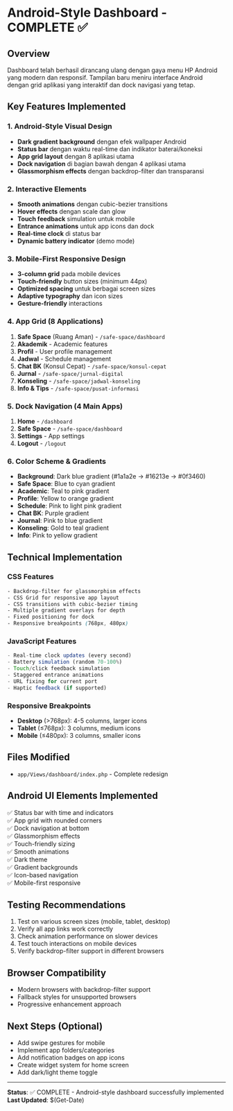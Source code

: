 # Android-Style Dashboard - COMPLETE ✅

## Overview
Dashboard telah berhasil dirancang ulang dengan gaya menu HP Android yang modern dan responsif. Tampilan baru meniru interface Android dengan grid aplikasi yang interaktif dan dock navigasi yang tetap.

## Key Features Implemented

### 1. Android-Style Visual Design
- **Dark gradient background** dengan efek wallpaper Android
- **Status bar** dengan waktu real-time dan indikator baterai/koneksi
- **App grid layout** dengan 8 aplikasi utama
- **Dock navigation** di bagian bawah dengan 4 aplikasi utama
- **Glassmorphism effects** dengan backdrop-filter dan transparansi

### 2. Interactive Elements
- **Smooth animations** dengan cubic-bezier transitions
- **Hover effects** dengan scale dan glow
- **Touch feedback** simulation untuk mobile
- **Entrance animations** untuk app icons dan dock
- **Real-time clock** di status bar
- **Dynamic battery indicator** (demo mode)

### 3. Mobile-First Responsive Design
- **3-column grid** pada mobile devices
- **Touch-friendly** button sizes (minimum 44px)
- **Optimized spacing** untuk berbagai screen sizes
- **Adaptive typography** dan icon sizes
- **Gesture-friendly** interactions

### 4. App Grid (8 Applications)
1. **Safe Space** (Ruang Aman) - `/safe-space/dashboard`
2. **Akademik** - Academic features
3. **Profil** - User profile management
4. **Jadwal** - Schedule management
5. **Chat BK** (Konsul Cepat) - `/safe-space/konsul-cepat`
6. **Jurnal** - `/safe-space/jurnal-digital`
7. **Konseling** - `/safe-space/jadwal-konseling`
8. **Info & Tips** - `/safe-space/pusat-informasi`

### 5. Dock Navigation (4 Main Apps)
1. **Home** - `/dashboard`
2. **Safe Space** - `/safe-space/dashboard`
3. **Settings** - App settings
4. **Logout** - `/logout`

### 6. Color Scheme & Gradients
- **Background**: Dark blue gradient (#1a1a2e → #16213e → #0f3460)
- **Safe Space**: Blue to cyan gradient
- **Academic**: Teal to pink gradient
- **Profile**: Yellow to orange gradient
- **Schedule**: Pink to light pink gradient
- **Chat BK**: Purple gradient
- **Journal**: Pink to blue gradient
- **Konseling**: Gold to teal gradient
- **Info**: Pink to yellow gradient

## Technical Implementation

### CSS Features
```css
- Backdrop-filter for glassmorphism effects
- CSS Grid for responsive app layout
- CSS transitions with cubic-bezier timing
- Multiple gradient overlays for depth
- Fixed positioning for dock
- Responsive breakpoints (768px, 480px)
```

### JavaScript Features
```javascript
- Real-time clock updates (every second)
- Battery simulation (random 70-100%)
- Touch/click feedback simulation
- Staggered entrance animations
- URL fixing for current port
- Haptic feedback (if supported)
```

### Responsive Breakpoints
- **Desktop** (>768px): 4-5 columns, larger icons
- **Tablet** (≤768px): 3 columns, medium icons
- **Mobile** (≤480px): 3 columns, smaller icons

## Files Modified
- `app/Views/dashboard/index.php` - Complete redesign

## Android UI Elements Implemented
✅ Status bar with time and indicators  
✅ App grid with rounded corners  
✅ Dock navigation at bottom  
✅ Glassmorphism effects  
✅ Touch-friendly sizing  
✅ Smooth animations  
✅ Dark theme  
✅ Gradient backgrounds  
✅ Icon-based navigation  
✅ Mobile-first responsive  

## Testing Recommendations
1. Test on various screen sizes (mobile, tablet, desktop)
2. Verify all app links work correctly
3. Check animation performance on slower devices
4. Test touch interactions on mobile devices
5. Verify backdrop-filter support in different browsers

## Browser Compatibility
- Modern browsers with backdrop-filter support
- Fallback styles for unsupported browsers
- Progressive enhancement approach

## Next Steps (Optional)
- Add swipe gestures for mobile
- Implement app folders/categories
- Add notification badges on app icons
- Create widget system for home screen
- Add dark/light theme toggle

---
**Status**: ✅ COMPLETE - Android-style dashboard successfully implemented
**Last Updated**: $(Get-Date)
